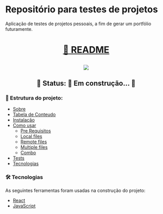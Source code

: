 # Repositório para testes de projetos 
<p align="left">Aplicação de testes de projetos pessoais, a fim de gerar um portfólio futuramente.</p>

<h1 align="center">
    <a href="https://pt-br.reactjs.org/">🔗 README</a>   
</h1>

<h2 align="center">
    <img src="https://img.shields.io/github/languages/count/julianapedroso/repositorio-teste"> 
</h2>

<h2 align="center"> 
	🚧  Status: 🚀 Em construção...  🚧
</h2>

<h3 align="left">🚀 Estrutura do projeto:</h3>

<!--ts-->
   * [Sobre](#Sobre)
   * [Tabela de Conteudo](#tabela-de-conteudo)
   * [Instalação](#instalacao)
   * [Como usar](#como-usar)
      * [Pre Requisitos](#pre-requisitos)
      * [Local files](#local-files)
      * [Remote files](#remote-files)
      * [Multiple files](#multiple-files)
      * [Combo](#combo)
   * [Tests](#testes)
   * [Tecnologias](#tecnologias)
<!--te-->

### 🛠 Tecnologias

As seguintes ferramentas foram usadas na construção do projeto:

- [React](https://pt-br.reactjs.org/)
- [JavaScript](https://www.javascript.com/)
